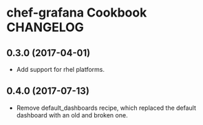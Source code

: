 chef-grafana Cookbook CHANGELOG
===============================

## 0.3.0 (2017-04-01)

* Add support for rhel platforms.

## 0.4.0 (2017-07-13)

* Remove default_dashboards recipe, which replaced the default dashboard with
  an old and broken one.
